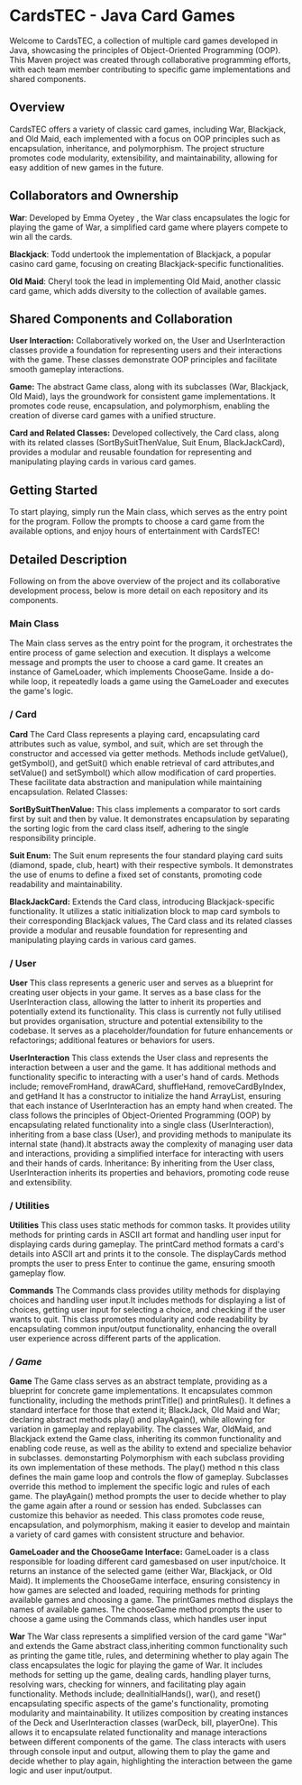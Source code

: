 # **CardsTEC - Java Card Games**
Welcome to CardsTEC, a collection of multiple card games developed in Java, showcasing the principles of Object-Oriented Programming (OOP). This Maven project was created through collaborative programming efforts, with each team member contributing to specific game implementations and shared components.

## **Overview**
CardsTEC offers a variety of classic card games, including War, Blackjack, and Old Maid, each implemented with a focus on OOP principles such as encapsulation, inheritance, and polymorphism. The project structure promotes code modularity, extensibility, and maintainability, allowing for easy addition of new games in the future.

## **Collaborators and Ownership**
**War**: Developed by Emma Oyetey , the War class encapsulates the logic for playing the game of War, a simplified card game where players compete to win all the cards.

**Blackjack**: Todd undertook the implementation of Blackjack, a popular casino card game, focusing on creating Blackjack-specific functionalities.

**Old Maid**: Cheryl took the lead in implementing Old Maid, another classic card game, which adds diversity to the collection of available games.

## **Shared Components and Collaboration**
**User Interaction:** Collaboratively worked on, the User and UserInteraction classes provide a foundation for representing users and their interactions with the game. These classes demonstrate OOP principles and facilitate smooth gameplay interactions.

**Game:** The abstract Game class, along with its subclasses (War, Blackjack, Old Maid), lays the groundwork for consistent game implementations. It promotes code reuse, encapsulation, and polymorphism, enabling the creation of diverse card games with a unified structure.

**Card and Related Classes:** Developed collectively, the Card class, along with its related classes (SortBySuitThenValue, Suit Enum, BlackJackCard), provides a modular and reusable foundation for representing and manipulating playing cards in various card games.

## **Getting Started**
To start playing, simply run the Main class, which serves as the entry point for the program. Follow the prompts to choose a card game from the available options, and enjoy hours of entertainment with CardsTEC!

## **Detailed Description**
Following on from the above overview of the project and its collaborative development process, below is more detail on each repository and its components.

### **Main Class**
The Main class serves as the entry point for the program, it orchestrates the entire process of game selection and execution.
It displays a welcome message and prompts the user to choose a card game.
It creates an instance of GameLoader, which implements ChooseGame.
Inside a do-while loop, it repeatedly loads a game using the GameLoader and executes the game's logic.

### **/ Card**
**Card**
The Card Class represents a playing card, encapsulating card attributes such as value, symbol, and suit, which are set through the constructor and accessed via getter methods. 
Methods include getValue(), getSymbol(), and getSuit() which enable retrieval of card attributes,and setValue() and setSymbol() which allow modification of card properties. 
These facilitate data abstraction and manipulation while maintaining encapsulation.
Related Classes:	

**SortBySuitThenValue:** This class implements a comparator to sort cards first by suit and then by value. It demonstrates encapsulation by separating the sorting logic from the card class itself, adhering to the single responsibility principle.

**Suit Enum:** The Suit enum represents the four standard playing card suits (diamond, spade, club, heart) with their respective symbols. 
It demonstrates the use of enums to define a fixed set of constants, promoting code readability and maintainability.

**BlackJackCard:** Extends the Card class, introducing Blackjack-specific functionality. It utilizes a static initialization block to map card symbols to their corresponding Blackjack values, 
The Card class and its related classes provide a modular and reusable foundation for representing and manipulating playing cards in various card games.

### **/ User** 
**User**
This class represents a generic user and serves as a blueprint for creating user objects in your game.
It serves as a base class for the UserInteraction class, allowing the latter to inherit its properties and potentially extend its functionality.
This class is currently not fully utilised but provides organisation, structure and potential extensibility to the codebase. 
It serves as a placeholder/foundation for future enhancements or refactorings;  additional features or behaviors for users.

**UserInteraction**
This class extends the User class and represents the interaction between a user and the game.
It has additional methods and functionality specific to interacting with a user's hand of cards.
Methods include; removeFromHand, drawACard, shuffleHand, removeCardByIndex, and getHand 
It has a constructor to initialize the hand ArrayList, ensuring that each instance of UserInteraction has an empty hand when created.
The class follows the principles of Object-Oriented Programming (OOP) by encapsulating related functionality into a single class (UserInteraction), 
inheriting from a base class (User), and providing methods to manipulate its internal state (hand).It abstracts away the complexity of managing user data and interactions, 
providing a simplified interface for interacting with users and their hands of cards.
Inheritance: By inheriting from the User class, UserInteraction inherits its properties and behaviors, promoting code reuse and extensibility.

### **/ Utilities**
**Utilities**
This class uses static methods for common tasks.
It provides utility methods for printing cards in ASCII art format and handling user input for displaying cards during gameplay. 
The printCard method formats a card's details into ASCII art and prints it to the console. 
The displayCards method prompts the user to press Enter to continue the game, ensuring smooth gameplay flow. 

**Commands**
The Commands class provides utility methods for displaying choices and handling user input.It includes methods for displaying a list of choices, getting user input for selecting a choice, and checking if the user wants to quit. This class promotes modularity and code readability by encapsulating common input/output functionality, enhancing the overall user experience across different parts of the application.

### */ Game*
**Game**
The Game class serves as an abstract template, providing as a blueprint for concrete game implementations.
It encapsulates common functionality, including the methods printTitle() and printRules(). 
It defines a standard interface for those that extend it; BlackJack, Old Maid and War; declaring abstract methods play() and playAgain(), while allowing for variation in gameplay and replayability.
The classes War, OldMaid, and Blackjack extend the Game class, inheriting its common functionality and enabling code reuse, as well as the ability to extend and specialize behavior in subclasses.
demonstarting Polymorphism with each subclass providing its own implementation of these methods. 
The play() method n this class defines the main game loop and controls the flow of gameplay. Subclasses override this method to implement the specific logic and rules of each game.
The playAgain() method prompts the user to decide whether to play the game again after a round or session has ended. Subclasses can customize this behavior as needed.
This class promotes code reuse, encapsulation, and polymorphism, making it easier to develop and maintain a variety of card games with consistent structure and behavior.

**GameLoader and the ChooseGame Interface:**
GameLoader is a class responsible for loading different card gamesbased on user input/choice. It returns an instance of the selected game (either War, Blackjack, or Old Maid). It implements the ChooseGame interface, ensuring consistency in how games are selected and loaded, requiring methods for printing available games and choosing a game. The printGames method displays the names of available games. The chooseGame method prompts the user to choose a game using the Commands class, which handles user input

**War**
The War class represents a simplified version of the card game "War" and extends the Game abstract class,inheriting common functionality such as printing the game title, rules, and determining whether to play again
The class encapsulates the logic for playing the game of War. It includes methods for setting up the game, dealing cards, handling player turns, resolving wars, checking for winners, and facilitating play again functionality.
Methods include; dealInitialHands(), war(), and reset() encapsulating specific aspects of the game's functionality, promoting modularity and maintainability.
It utilizes composition by creating instances of the Deck and UserInteraction classes (warDeck, bill, playerOne). This allows it to encapsulate related functionality and manage interactions between different components of the game.
The class interacts with users through console input and output, allowing them to play the game and decide whether to play again, highlighting the interaction between the game logic and user input/output.
